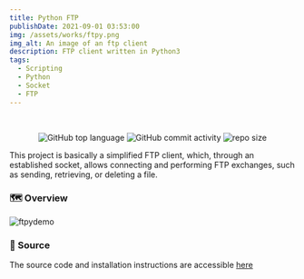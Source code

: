 ```yaml
---
title: Python FTP
publishDate: 2021-09-01 03:53:00
img: /assets/works/ftpy.png
img_alt: An image of an ftp client
description: FTP client written in Python3  
tags:
  - Scripting
  - Python
  - Socket
  - FTP
---
```


<div align="center">  
    <br/>  

![GitHub top language](https://img.shields.io/github/languages/top/NullBrunk/FTPy?style=for-the-badge)
![GitHub commit activity](https://img.shields.io/github/commit-activity/m/NullBrunk/FTPy?style=for-the-badge)
![repo size](https://img.shields.io/github/repo-size/NullBrunk/FTPy?style=for-the-badge)
</div>


This project is basically a simplified FTP client, which, through an established socket, allows connecting and performing FTP exchanges, such as sending, retrieving, or deleting a file.
<br>


### 🗺️ Overview  
![ftpydemo](https://github.com/NullBrunk/FTPy/assets/125673909/ebe09f66-622a-4d32-b26d-d1b3176d556f)


### 📂 Source
The source code and installation instructions are accessible <a href="https://github.com/NullBrunk/FTPy" target="_blank">here</a>

